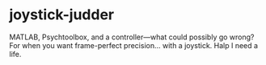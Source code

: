 # joystick-judder
MATLAB, Psychtoolbox, and a controller—what could possibly go wrong?
For when you want frame-perfect precision… with a joystick.
Halp I need a life.
